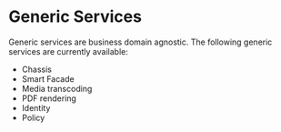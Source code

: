 # Generic Services

Generic services are business domain agnostic. The following generic services
are currently available:

- Chassis
- Smart Facade
- Media transcoding
- PDF rendering
- Identity
- Policy
